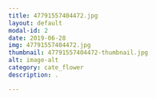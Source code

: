 ```yaml
---
title: 47791557404472.jpg
layout: default
modal-id: 2
date: 2019-06-28
img: 47791557404472.jpg
thumbnail: 47791557404472-thumbnail.jpg
alt: image-alt
category: cate_flower
description: .

---
```

